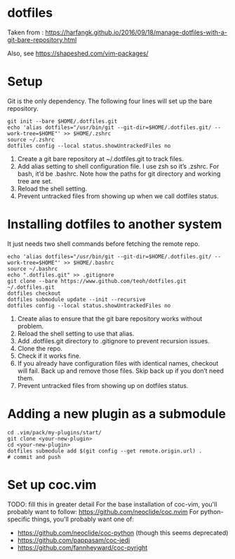 # dotfiles
Taken from : https://harfangk.github.io/2016/09/18/manage-dotfiles-with-a-git-bare-repository.html

Also, see https://shapeshed.com/vim-packages/ 

# Setup
Git is the only dependency. The following four lines will set up the bare repository.

```
git init --bare $HOME/.dotfiles.git
echo 'alias dotfiles="/usr/bin/git --git-dir=$HOME/.dotfiles.git/ --work-tree=$HOME"' >> $HOME/.zshrc
source ~/.zshrc
dotfiles config --local status.showUntrackedFiles no
```
1. Create a git bare repository at ~/.dotfiles.git to track files.
1. Add alias setting to shell configuration file. I use zsh so it’s .zshrc. For bash, it’d be .bashrc. Note how the paths for git directory and working tree are set.
1. Reload the shell setting.
1. Prevent untracked files from showing up when we call dotfiles status.

# Installing dotfiles to another system
It just needs two shell commands before fetching the remote repo.

```
echo 'alias dotfiles="/usr/bin/git --git-dir=$HOME/.dotfiles.git/ --work-tree=$HOME"' >> $HOME/.bashrc
source ~/.bashrc
echo ".dotfiles.git" >> .gitignore
git clone --bare https://www.github.com/teoh/dotfiles.git ~/.dotfiles.git
dotfiles checkout
dotfiles submodule update --init --recursive
dotfiles config --local status.showUntrackedFiles no
```
1. Create alias to ensure that the git bare repository works without problem.
1. Reload the shell setting to use that alias.
1. Add .dotfiles.git directory to .gitignore to prevent recursion issues.
1. Clone the repo.
1. Check if it works fine.
1. If you already have configuration files with identical names, checkout will fail. Back up and remove those files. Skip back up if you don’t need them.
1. Prevent untracked files from showing up on dotfiles status.

# Adding a new plugin as a submodule
```
cd .vim/pack/my-plugins/start/
git clone <your-new-plugin>
cd <your-new-plugin>
dotfiles submodule add $(git config --get remote.origin.url) .
# commit and push
 ```

# Set up coc.vim
TODO: fill this in greater detail
For the base installation of coc-vim, you'll probably want to follow: https://github.com/neoclide/coc.nvim
For python-specific things, you'll probably want one of:
* https://github.com/neoclide/coc-python (though this seems deprecated)
* https://github.com/pappasam/coc-jedi
* https://github.com/fannheyward/coc-pyright
